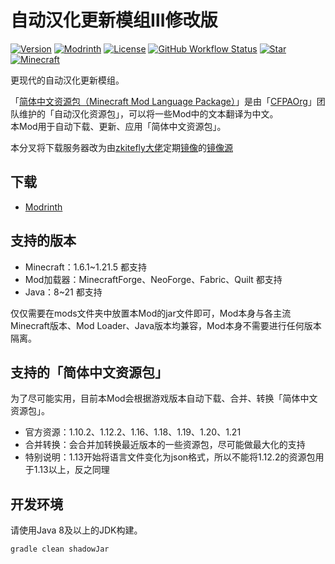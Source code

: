 # 自动汉化更新模组Ⅲ修改版

[![Version](https://img.shields.io/github/v/release/gktnhrj/I18nUpdateMod3?label=&logo=V&labelColor=E1F5FE&color=5D87BF&style=for-the-badge)](https://github.com/gktnhrj/I18nUpdateMod3/tags)
[![Modrinth]([https://img.shields.io/modrinth/dt/PWERr14M?label=&logo=Modrinth&labelColor=white&color=00AF5C&style=for-the-badge])](https://modrinth.com/mod/i18nupdatemod3-edit-ver.)
[![License](https://img.shields.io/github/license/CFPAOrg/I18nUpdateMod3?label=&logo=c&style=for-the-badge&color=A8B9CC&labelColor=455A64)](https://github.com/gktnhtj/I18nUpdateMod3/blob/main/LICENSE)
[![GitHub Workflow Status](https://img.shields.io/github/actions/workflow/status/gktnhrj/I18nUpdateMod3/beta.yml?style=for-the-badge&label=&logo=Gradle&labelColor=388E3C)](https://github.com/gktnhrj/I18nUpdateMod3/actions)
[![Star](https://img.shields.io/github/stars/gktnhrj/I18nUpdateMod3?label=&logo=GitHub&labelColor=black&color=FAFAFA&style=for-the-badge)](https://github.com/gktnhrj/I18nUpdateMod3/stargazers)
[![Minecraft](https://cf.way2muchnoise.eu/versions/Minecraft_I18nUpdateMod_all.svg?badge_style=for_the_badge)](https://github.com/gktnhrkj/I18nUpdateMod3)

更现代的自动汉化更新模组。

「[简体中文资源包（Minecraft Mod Language Package）](https://github.com/CFPAOrg/Minecraft-Mod-Language-Package)」是由「[CFPAOrg](http://cfpa.team/)」团队维护的「自动汉化资源包」，可以将一些Mod中的文本翻译为中文。  
本Mod用于自动下载、更新、应用「简体中文资源包」。

本分叉将下载服务器改为由[zkitefly大佬](https://github.com/zkitefly/)定期[镜像](https://zkitefly.github.io/TranslationPackMirror/files/)的[镜像源](https://zkitefly.github.io/TranslationPackMirror/files/)

## 下载
- [Modrinth](https://modrinth.com/mod/i18nupdatemod3-edit-ver./)

## 支持的版本

- Minecraft：1.6.1~1.21.5 都支持
- Mod加载器：MinecraftForge、NeoForge、Fabric、Quilt 都支持
- Java：8~21 都支持

仅仅需要在mods文件夹中放置本Mod的jar文件即可，Mod本身与各主流Minecraft版本、Mod Loader、Java版本均兼容，Mod本身不需要进行任何版本隔离。

## 支持的「简体中文资源包」

为了尽可能实用，目前本Mod会根据游戏版本自动下载、合并、转换「简体中文资源包」。

- 官方资源：1.10.2、1.12.2、1.16、1.18、1.19、1.20、1.21
- 合并转换：会合并加转换最近版本的一些资源包，尽可能做最大化的支持
- 特别说明：1.13开始将语言文件变化为json格式，所以不能将1.12.2的资源包用于1.13以上，反之同理

## 开发环境

请使用Java 8及以上的JDK构建。
```shell
gradle clean shadowJar
```
